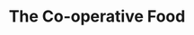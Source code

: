 ---
title: "The Co-operative Food"
url: /keighley/the-co-operative-food-skipton-road/
shop: supermarket
---